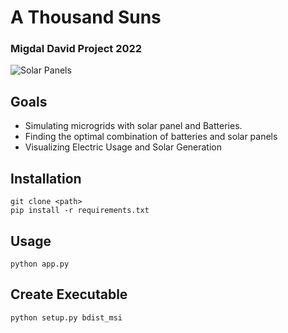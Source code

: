 # A Thousand Suns
### Migdal David Project 2022

![Solar Panels](https://g.foolcdn.com/editorial/images/598414/solargeneral.jpg)

## Goals

* Simulating microgrids with solar panel and Batteries.
* Finding the optimal combination of batteries and solar panels
* Visualizing Electric Usage and Solar Generation

## Installation

    git clone <path>
    pip install -r requirements.txt

## Usage

    python app.py

## Create Executable

    python setup.py bdist_msi 
